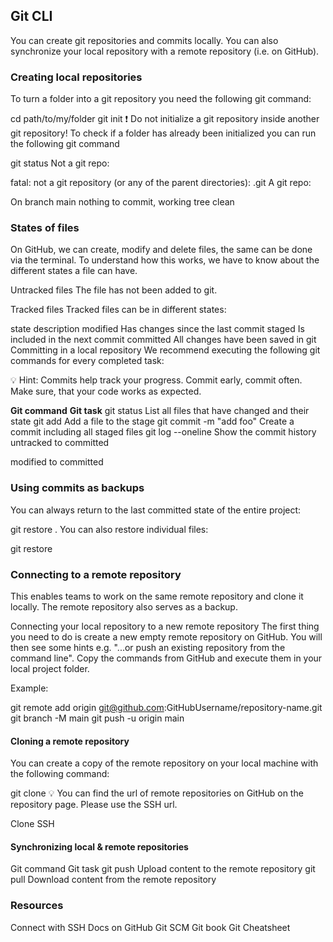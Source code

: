 ## Git CLI

You can create git repositories and commits locally. You can also synchronize your local repository with a remote repository (i.e. on GitHub).

### Creating local repositories

To turn a folder into a git repository you need the following git command:

cd path/to/my/folder
git init
❗️ Do not initialize a git repository inside another git repository!
To check if a folder has already been initialized you can run the following git command

git status
Not a git repo:

fatal: not a git repository (or any of the parent directories): .git
A git repo:

On branch main
nothing to commit, working tree clean

### States of files

On GitHub, we can create, modify and delete files, the same can be done via the terminal. To understand how this works, we have to know about the different states a file can have.

Untracked files
The file has not been added to git.

Tracked files
Tracked files can be in different states:

state description
modified Has changes since the last commit
staged Is included in the next commit
committed All changes have been saved in git
Committing in a local repository
We recommend executing the following git commands for every completed task:

💡 Hint: Commits help track your progress.
Commit early, commit often.
Make sure, that your code works as expected.

**Git command** **Git task**
git status List all files that have changed and their state
git add <filename> Add a file to the stage
git commit -m "add foo" Create a commit including all staged files
git log --oneline Show the commit history
untracked to committed

modified to committed

### Using commits as backups

You can always return to the last committed state of the entire project:

git restore .
You can also restore individual files:

git restore <filename>

### Connecting to a remote repository

This enables teams to work on the same remote repository and clone it locally. The remote repository also serves as a backup.

Connecting your local repository to a new remote repository
The first thing you need to do is create a new empty remote repository on GitHub. You will then see some hints e.g. "...or push an existing repository from the command line". Copy the commands from GitHub and execute them in your local project folder.

Example:

git remote add origin git@github.com:GitHubUsername/repository-name.git
git branch -M main
git push -u origin main

#### Cloning a remote repository

You can create a copy of the remote repository on your local machine with the following command:

git clone <url>
💡 You can find the url of remote repositories on GitHub on the repository page. Please use the SSH url.

Clone SSH

#### Synchronizing local & remote repositories

Git command Git task
git push Upload content to the remote repository
git pull Download content from the remote repository

### Resources

Connect with SSH Docs on GitHub
Git SCM
Git book
Git Cheatsheet
